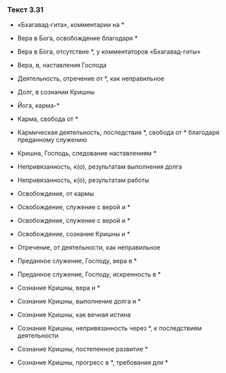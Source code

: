 ### Текст 3.31

- «Бхагавад-гита», комментарии на *

- Вера в Бога, освобождение благодаря *

- Вера в Бога, отсутствие *, у комментаторов «Бхагавад-гиты»

- Вера, в, наставления Господа

- Деятельность, отречение от *, как неправильное

- Долг, в сознании Кришны

- Йога, карма-*

- Карма, свобода от *

- Кармическая деятельность, последствия *, свобода от * благодаря преданному служению

- Кришна, Господь, следование наставлениям *

- Непривязанность, к(о), результатам выполнения долга

- Непривязанность, к(о), результатам работы

- Освобождение, от кармы

- Освобождение, служение с верой и *

- Освобождение, служение с верой и *

- Освобождение, сознание Кришны и *

- Отречение, от деятельности, как неправильное

- Преданное служение, Господу, вера в *

- Преданное служение, Господу, искренность в *

- Сознание Кришны, вера и *

- Сознание Кришны, выполнение долга и *

- Сознание Кришны, как вечная истина

- Сознание Кришны, непривязанность через *, к последствиям деятельности

- Сознание Кришны, постепенное развитие *

- Сознание Кришны, прогресс в *, требования для *
	
